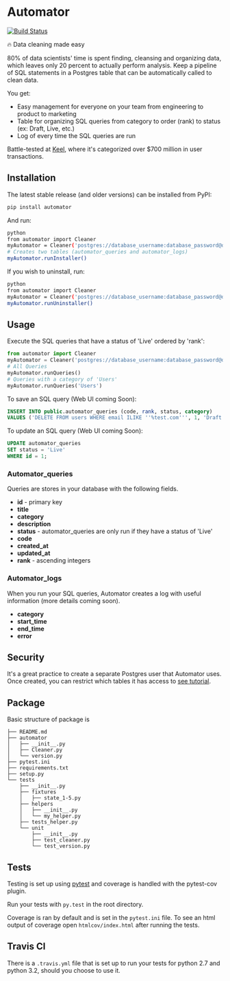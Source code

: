 Automator
==========================

[![Build Status](https://travis-ci.org/Keel-io/automator.png?branch=master)](https://travis-ci.org/Keel-io/automator.png)


:fire: Data cleaning made easy

80% of data scientists' time is spent finding, cleansing and organizing data, which leaves only 20 percent to actually perform analysis. Keep a pipeline of SQL statements in a Postgres table that can be automatically called to clean data.

You get:

- Easy management for everyone on your team from engineering to product to marketing
- Table for organizing SQL queries from category to order (rank) to status (ex: Draft, Live, etc.)
- Log of every time the SQL queries are run

Battle-tested at [Keel](https://www.keel.io), where it's categorized over $700 million in user transactions.

## Installation

The latest stable release (and older versions) can be installed from PyPI:

```sh
pip install automator
```

And run:

```sh
python
from automator import Cleaner
myAutomator = Cleaner('postgres://database_username:database_password@database_url:5432/database_name')
# Creates two tables (automator_queries and automator_logs)
myAutomator.runInstaller()
```

If you wish to uninstall, run:

```sh
python
from automator import Cleaner
myAutomator = Cleaner('postgres://database_username:database_password@database_url:5432/database_name')
myAutomator.runUninstaller()
```

## Usage

Execute the SQL queries that have a status of 'Live' ordered by 'rank':

```python
from automator import Cleaner
myAutomator = Cleaner('postgres://database_username:database_password@database_url:5432/database_name')
# All Queries
myAutomator.runQueries()
# Queries with a category of 'Users'
myAutomator.runQueries('Users')
```

To save an SQL query (Web UI coming Soon):

```sql
INSERT INTO public.automator_queries (code, rank, status, category)
VALUES ('DELETE FROM users WHERE email ILIKE ''%test.com''', 1, 'Draft', 'Users');
```

To update an SQL query (Web UI coming Soon):

```sql
UPDATE automator_queries
SET status = 'Live'
WHERE id = 1;
```

### Automator_queries

Queries are stores in your database with the following fields.

- **id** - primary key
- **title**
- **category**
- **description**
- **status** - automator_queries are only run if they have a status of 'Live'
- **code**
- **created_at**
- **updated_at**
- **rank** - ascending integers

### Automator_logs

When you run your SQL queries, Automator creates a log with useful information (more details coming soon).

- **category**
- **start_time**
- **end_time**
- **error**

## Security

It's a great practice to create a separate Postgres user that Automator uses. Once created, you can restrict which tables it has access to [see tutorial](https://www.tutorialspoint.com/postgresql/postgresql_privileges.htm).

## Package

Basic structure of package is

```
├── README.md
├── automator
│   ├── __init__.py
│   ├── Cleaner.py
│   └── version.py
├── pytest.ini
├── requirements.txt
├── setup.py
└── tests
    ├── __init__.py
    ├── fixtures
    │   ├── state_1-5.py
    ├── helpers
    │   ├── __init__.py
    │   └── my_helper.py
    ├── tests_helper.py
    └── unit
        ├── __init__.py
        ├── test_cleaner.py
        └── test_version.py
```

## Tests

Testing is set up using [pytest](http://pytest.org) and coverage is handled
with the pytest-cov plugin.

Run your tests with ```py.test``` in the root directory.

Coverage is ran by default and is set in the ```pytest.ini``` file.
To see an html output of coverage open ```htmlcov/index.html``` after running the tests.

## Travis CI

There is a ```.travis.yml``` file that is set up to run your tests for python 2.7
and python 3.2, should you choose to use it.
